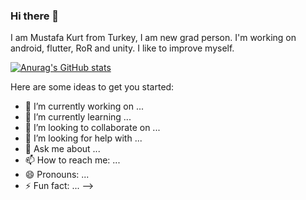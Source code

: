 ### Hi there 👋
I am Mustafa Kurt from Turkey,  I am new grad person. I'm working on android, flutter, RoR and unity. I like to improve myself.

[![Anurag's GitHub stats](https://github-readme-stats.vercel.app/api?username=mustafakurt07)](https://github.com/anuraghazra/github-readme-stats)



Here are some ideas to get you started:

- 🔭 I’m currently working on ...
- 🌱 I’m currently learning ...
- 👯 I’m looking to collaborate on ...
- 🤔 I’m looking for help with ...
- 💬 Ask me about ...
- 📫 How to reach me: ...
- 😄 Pronouns: ...
- ⚡ Fun fact: ...
-->
